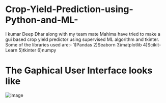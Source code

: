 # Crop-Yield-Prediction-using-Python-and-ML-
I kumar Deep Dhar along with my team mate Mahima have tried to make a gui based crop yield predictor using supervised ML algorithm and tkinter.
Some of the libraries used are:-
1)Pandas
2)Seaborn
3)matplotlib
4)Scikit-Learn
5)tkinter
6)numpy

# The Gaphical User Interface looks like

![image](https://user-images.githubusercontent.com/68948695/147467384-5a758340-5bf3-4bbc-920b-563344cce172.png)
